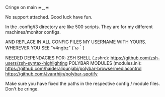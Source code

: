 Cringe on main ≖‿≖

No support attached. Good luck have fun.


In the .config/i3 directory are like 500 scripts.
They are for my different machines/monitor configs. 

AND REPLACE IN ALL CONFIG FILES MY USERNAME WITH YOURS. WHEREVER YOU SEE "v4ngbz" (´ω｀)

NEEDED DEPENDACIES FOR:
ZSH SHELL (.zshrc):
https://github.com/zsh-users/zsh-syntax-highlighting
POLYBAR MODULES (modules.ini):
https://github.com/haideralipunjabi/polybar-browsermediacontrol
https://github.com/Jvanrhijn/polybar-spotify

Make sure you have fixed the paths in the respective config / module files. Don't be cringe.

